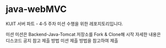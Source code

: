 # java-webMVC

KUIT 서버 파트 - 4-5 주차 미션 수행을 위한 레포지토리입니다.

미션 미션은 Backend-Java-Tomcat 저장소를 Fork & Clone해 시작 자세한 내용은 디스코드 공지 참고 제출 방법 미션 제출 방법을 참고하여 제출
